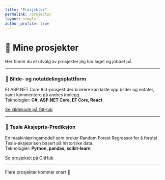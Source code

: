 ```yaml
---
title: "Prosjekter"
permalink: /projects/
layout: single
author_profile: true
---
```


# 🚀 Mine prosjekter

Her finner du et utvalg av prosjekter jeg har laget og jobbet på.

---

### 📸 Bilde- og notatdelingsplattform
Et ASP.NET Core 8.0-prosjekt der brukere kan laste opp bilder og notater, samt kommentere på andres innlegg.  
Teknologier: **C#, ASP.NET Core, EF Core, React**

[Se kildekode på GitHub](https://github.com/Mrexes72/)

---

### 🤖 Tesla Aksjepris-Prediksjon
En maskinlæringsmodell som bruker Random Forest Regressor for å forutsi Tesla-aksjeprisen basert på historiske data.  
Teknologier: **Python, pandas, scikit-learn**

[Se prosjektet på GitHub](https://github.com/Mrexes72/)

---

Flere prosjekter kommer snart 🚧
